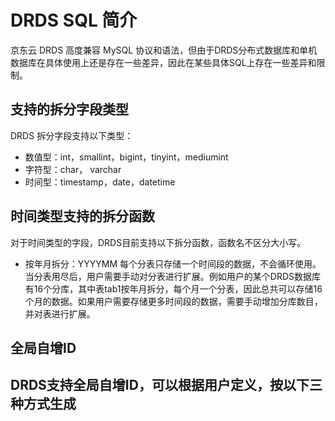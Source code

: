 # DRDS SQL 简介

京东云 DRDS 高度兼容 MySQL 协议和语法，但由于DRDS分布式数据库和单机数据库在具体使用上还是存在一些差异，因此在某些具体SQL上存在一些差异和限制。


## 支持的拆分字段类型
DRDS 拆分字段支持以下类型：
- 数值型：int，smallint，bigint，tinyint，mediumint
- 字符型：char， varchar
- 时间型：timestamp，date，datetime

## 时间类型支持的拆分函数
对于时间类型的字段，DRDS目前支持以下拆分函数，函数名不区分大小写。
- 按年月拆分：YYYYMM
每个分表只存储一个时间段的数据，不会循环使用。当分表用尽后，用户需要手动对分表进行扩展。例如用户的某个DRDS数据库有16个分库，其中表tab1按年月拆分，每个月一个分表，因此总共可以存储16个月的数据。如果用户需要存储更多时间段的数据，需要手动增加分库数目，并对表进行扩展。

## 全局自增ID
DRDS支持全局自增ID，可以根据用户定义，按以下三种方式生成
- 
